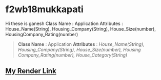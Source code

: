 # f2wb18mukkapati
Hi these is ganesh 
Class Name : Application
Attributes : House_Name(String), Housing_Company(String), House_Size(number), HousingCompany_Rating(number)
> __Class Name__ : Application 
> __Attributes__ : *House_Name(String), Housing_Company(String), House_Size(number), Housing Company_Rating(number), House_Category(String)*

## [My Render Link](https://f2db18mukkapati.onrender.com)
